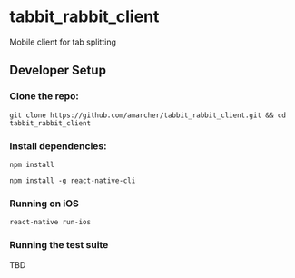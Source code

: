 # tabbit_rabbit_client
Mobile client for tab splitting

## Developer Setup

### Clone the repo:

`git clone https://github.com/amarcher/tabbit_rabbit_client.git && cd tabbit_rabbit_client`

### Install dependencies:

`npm install`

`npm install -g react-native-cli`

### Running on iOS

`react-native run-ios`

### Running the test suite

TBD
